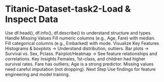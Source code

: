 # Titanic-Dataset-task2-Load & Inspect Data

Use df.head(), df.info(), df.describe() to understand structure and types.
Handle Missing Values
Fill numeric columns (e.g., Age, Fare) with median.
Fill categorical columns (e.g., Embarked) with mode.
Visualize Key Features
Histograms & boxplots → Understand distribution, outliers.
Bar plots → Survival vs. Sex, Pclass.
Pairplot/Heatmap → See feature relationships and correlations.
Key Insights
Females, 1st-class, and children had higher survival rates.
Fare has outliers; Age is a strong predictor.
Missing values need careful imputation (not dropping).
Next Step
Use findings for feature engineering and model training.
